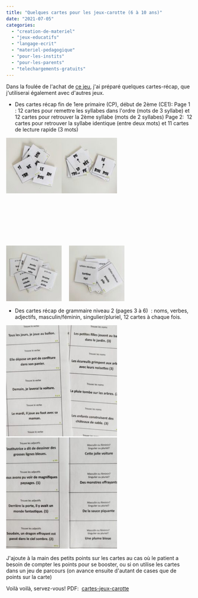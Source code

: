 ```yaml
---
title: "Quelques cartes pour les jeux-carotte (6 à 10 ans)"
date: "2021-07-05"
categories: 
  - "creation-de-materiel"
  - "jeux-educatifs"
  - "langage-ecrit"
  - "materiel-pedagogique"
  - "pour-les-instits"
  - "pour-les-parents"
  - "telechargements-gratuits"
---
```


Dans la foulée de l'achat de [ce jeu](https://sophielenaerts.be/2021/06/30/jeu-carotte-save-the-dragon/), j'ai préparé quelques cartes-récap, que j'utiliserai également avec d'autres jeux.

- Des cartes récap fin de 1ere primaire (CP), début de 2ème (CE1): Page 1 : 12 cartes pour remettre les syllabes dans l'ordre (mots de 3 syllabe) et 12 cartes pour retrouver la 2ème syllabe (mots de 2 syllabes) Page 2:  12 cartes pour retrouver la syllabe identique (entre deux mots) et 11 cartes de lecture rapide (3 mots)

![](/static/img/IMG_20210705_122955-150x150.jpg)![](/static/img/IMG_20210705_122945-150x150.jpg)

 

 

 

 

![](/static/img/IMG_20210705_122915-150x150.jpg)     ![](/static/img/IMG_20210705_122935-150x150.jpg)

- Des cartes récap de grammaire niveau 2 (pages 3 à 6)  : noms, verbes, adjectifs, masculin/féminin, singulier/pluriel, 12 cartes à chaque fois.

![](/static/img/IMG_20210705_122838-300x300.jpg) ![](/static/img/IMG_20210705_122810-300x300.jpg)

J'ajoute à la main des petits points sur les cartes au cas où le patient a besoin de compter les points pour se booster, ou si on utilise les cartes dans un jeu de parcours (on avance ensuite d'autant de cases que de points sur la carte)

Voilà voilà, servez-vous! PDF:  [cartes-jeux-carotte](https://sophielenaerts.be/wp-content/uploads/2021/07/cartes-jeux-carotte.pdf)
